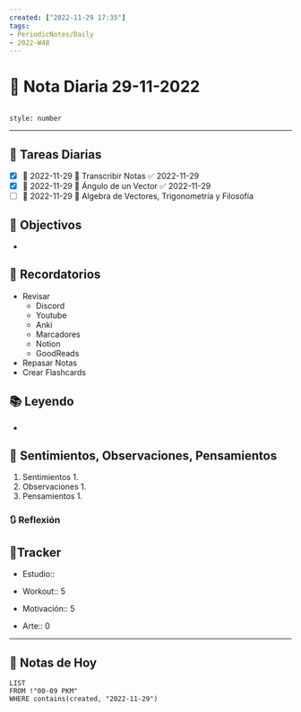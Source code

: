 ```yaml
---
created: ["2022-11-29 17:35"]
tags:
- PeriodicNotes/Daily
- 2022-W48
---
```


# 📅 Nota Diaria 29-11-2022
```toc

style: number

```

---
## 🔷 Tareas Diarias
- [x] 📅 2022-11-29 🔼 Transcribir Notas ✅ 2022-11-29
- [x] 📅 2022-11-29 🔼 Ángulo de un Vector ✅ 2022-11-29
- [ ] 📅 2022-11-29 🔽 Algebra de Vectores, Trigonometría y Filosofía

## 🎯 Objectivos
- 
## 📕 Recordatorios
- Revisar
	- Discord
	- Youtube
	- Anki
	- Marcadores
	- Notion
	- GoodReads
- Repasar Notas
- Crear Flashcards

## 📚 Leyendo
- 
## 💬 Sentimientos, Observaciones, Pensamientos 
1. Sentimientos
	1. 
2. Observaciones
	1. 
3. Pensamientos
	1. 
### 🔃 Reflexión

## 🔷Tracker

- Estudio::

- Workout:: 5

- Motivación:: 5

- Arte:: 0
---

## 📅 Notas de Hoy
```dataview
LIST 
FROM !"00-09 PKM" 
WHERE contains(created, "2022-11-29")
```